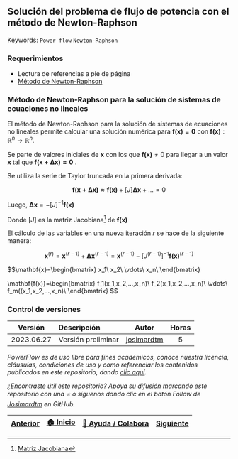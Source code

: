 ## Solución del problema de flujo de potencia con el método de Newton-Raphson

Keywords: `Power flow` `Newton-Raphson`

### Requerimientos

* Lectura de referencias a pie de página
* [Método de Newton-Raphson](https://www.geogebra.org/m/XCrwWHzy)

### Método de Newton-Raphson para la solución de sistemas de ecuaciones no lineales

El método de Newton-Raphson para la solución de sistemas de ecuaciones no lineales permite calcular una solución numérica para $\mathbf{f(x)=0}$ con $\mathbf{f(x)}:\mathbb{R}^n \rightarrow \mathbb{R}^n$.

Se parte de valores iniciales de $\mathbf{x}$ con los que $\mathbf{f(x)}\ne 0$ para llegar a un valor $\mathbf{x}$ tal que $\mathbf{f(x+\Delta x)=0}$ .

Se utiliza la serie de Taylor truncada en la primera derivada:

$$\mathbf{f(x+\Delta x)} \approx \mathbf{f(x)}+[J]\mathbf{\Delta x}+... =0$$

Luego, $\mathbf{\Delta x}=-[J]^{-1}\mathbf{f(x)}$

Donde $[J]$ es la matriz Jacobiana[^1] de $\mathbf{f(x)}$

El cálculo de las variables en una nueva iteración $r$ se hace de la siguiente manera:

$$\mathbf{x}^{(r)}=\mathbf{x}^{(r-1)}+\mathbf{\Delta x}^{(r-1)}=\mathbf{x}^{(r-1)}-[J^{(r-1)}]^{-1}\mathbf{f(x)}^{(r-1)}$$

$$\mathbf{x}=\begin{bmatrix} 
x_1\\
x_2\\
\vdots\\
x_n\\
\end{bmatrix} 

\mathbf{f(x)}=\begin{bmatrix} 
f_1(x_1,x_2,...,x_n)\\
f_2(x_1,x_2,...,x_n)\\
\vdots\\
f_m((x_1,x_2,...,x_n)\\
\end{bmatrix}
$$

### Control de versiones

| Versión    | Descripción        | Autor                                       | Horas |
|------------|:-------------------|---------------------------------------------|:-----:|
| 2023.06.27 | Versión preliminar | [josimardtm](https://github.com/josimardtm) |   5   |

_PowerFlow es de uso libre para fines académicos, conoce nuestra licencia, cláusulas, condiciones de uso y como referenciar los contenidos publicados en este repositorio, dando [clic aquí](../../LICENSE.md)._

_¿Encontraste útil este repositorio? Apoya su difusión marcando este repositorio con una ⭐ o síguenos dando clic en el botón Follow de [Josimardtm](https://github.com/josimardtm) en GitHub._

| [Anterior](../Readme.md) | [:house: Inicio](../../README.md) | [:beginner: Ayuda / Colabora](https://github.com/josimardtm/PowerFlow/discussions) | [Siguiente](../01.02.Classification/Readme.md) |
|--------------------------|-----------------------------------|------------------------------------------------------------------------------------|------------------------------------------------|

[^1]:[Matriz Jacobiana](https://es.khanacademy.org/math/multivariable-calculus/multivariable-derivatives/jacobian/v/the-jacobian-matrix)